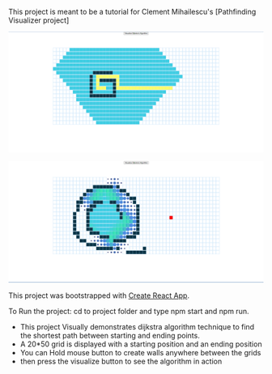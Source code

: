 This project is meant to be a tutorial for Clement Mihailescu's [Pathfinding Visualizer project]

![Found](pathfinding1.png)

![Finding](pathfinding2.png)

This project was bootstrapped with [Create React App](https://github.com/facebook/create-react-app).

To Run the project: cd to project folder and type npm start and npm run.
<ul>
<li>This project Visually demonstrates dijkstra algorithm technique to find the shortest path between starting and ending points.
  <li>A 20*50 grid is displayed with a starting position and an ending position
 <li>You can Hold mouse button to create walls anywhere between the grids
 <li>then press the visualize button to see the algorithm in action
</ul>


